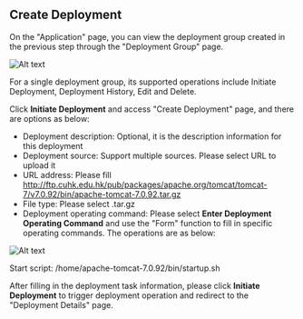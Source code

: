 ## Create Deployment

On the "Application" page, you can view the deployment group created in the previous step through the "Deployment Group" page.

![Alt text](https://github.com/jdcloudcom/cn/blob/edit/image/CodeDeploy/starting9.png)

For a single deployment group, its supported operations include Initiate Deployment, Deployment History, Edit and Delete.

Click **Initiate Deployment** and access "Create Deployment" page, and there are options as below:

- Deployment description: Optional, it is the description information for this deployment
- Deployment source: Support multiple sources. Please select URL to upload it
- URL address: Please fill http://ftp.cuhk.edu.hk/pub/packages/apache.org/tomcat/tomcat-7/v7.0.92/bin/apache-tomcat-7.0.92.tar.gz
- File type: Please select .tar.gz
- Deployment operating command: Please select **Enter Deployment Operating Command** and use the "Form" function to fill in specific operating commands. The operations are as below:

![Alt text](https://github.com/jdcloudcom/cn/blob/edit/image/CodeDeploy/starting17.png)

Start script: /home/apache-tomcat-7.0.92/bin/startup.sh

After filling in the deployment task information, please click **Initiate Deployment** to trigger deployment operation and redirect to the "Deployment Details" page.

